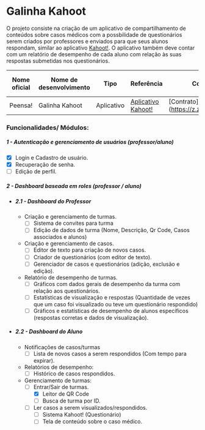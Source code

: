 # Galinha Kahoot


O projeto consiste na criação de um aplicativo de compartilhamento de conteúdos sobre casos médicos com a possbilidade de questionários serem criados por professores e enviados para que seus alunos respondam, similar ao aplicativo [Kahoot!](https://play.google.com/store/apps/details?id=no.mobitroll.kahoot.android). O aplicativo também deve contar com um relatório de desempenho de cada aluno com relação às suas respostas submetidas nos questionários.

| Nome oficial | Nome de desenvolvimento | Tipo       | Referência                                                                                      | Contrato                             | Data de Entrega | Versão do Flutter | Versão do Dart |
|--------------|-------------------------|------------|-------------------------------------------------------------------------------------------------|--------------------------------------|-----------------|-------------------|----------------|
| Peensa!      | Galinha Kahoot          | Aplicativo | [Aplicativo Kahoot!](https://play.google.com/store/apps/details?id=no.mobitroll.kahoot.android) | [Contrato](https://z.zz.ht/bjNuR.pdf | ??/??/??        |       1.20.4      |      2.9.2     |

### Funcionalidades/ Módulos:

##### 1 - Autenticação e gerenciamento de usuários (professor/aluno)
- [x] Login e Cadastro de usuário.
- [x] Recuperação de senha.
- [ ] Edição de perfil. 	
##### 2 - Dashboard baseada em roles (professor / aluno)
- ##### 2.1 - Dashboard do Professor
	- Criação e gerenciamento de turmas.
		- [ ] Sistema de convites para turma
    	- [ ] Edição de dados de turma (Nome, Descrição, Qr Code, Casos associados e alunos)
    - Criação e gerenciamento de casos.
    	- [ ] Editor de texto para criação de novos casos.
   		- [ ] Criador de questionários (com editor de texto).
    	- [ ] Gerenciador de casos e questionários (adição, exclusão e edição).
	- Relatório de desempenho de turmas.
		- [ ] Gráficos com dados gerais de desempenho da turma com relação aos questionários.
		- [ ] Estatísticas de visualização e respostas (Quantidade de vezes que um caso foi visualizado ou teve um questionário respondido)
		- [ ] Gráficos e estatísticas de desempenho de alunos específicos (respostas corretas e dados de visualização).		
- ##### 2.2 - Dashboard do Aluno
	- Notificações de casos/turmas
		- [ ] Lista de novos casos a serem respondidos (Com tempo para expirar). 
	- Relatórios de desempenho:	
		- [ ] Histórico de casos respondidos. 
	- Gerenciamento de turmas:
		- [ ] Entrar/Sair de turmas.
			- [x] Leitor de QR Code
			- [ ] Busca de turma por ID.			
		- [ ] Ler casos a serem visualizados/respondidos.
			- [ ] Sistema Kahoot! (Questionário)
			- [ ] Tela de conteúdo sobre o caso médico.
